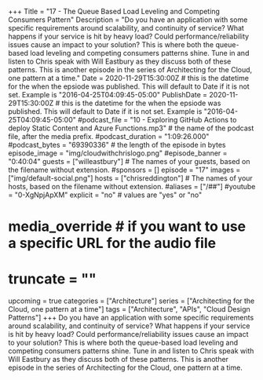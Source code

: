 +++
Title = "17 - The Queue Based Load Leveling and Competing Consumers Pattern"
Description = "Do you have an application with some specific requirements around scalability, and continuity of service? What happens if your service is hit by heavy load? Could performance/reliability issues cause an impact to your solution? This is where both the queue-based load leveling and competing consumers patterns shine. Tune in and listen to Chris speak with Will Eastbury as they discuss both of these patterns. This is another episode in the series of Architecting for the Cloud, one pattern at a time."
Date = 2020-11-29T15:30:00Z # this is the datetime for the when the epsiode was published. This will default to Date if it is not set. Example is "2016-04-25T04:09:45-05:00"
PublishDate = 2020-11-29T15:30:00Z # this is the datetime for the when the epsiode was published. This will default to Date if it is not set. Example is "2016-04-25T04:09:45-05:00"
#podcast_file = "10 - Exploring GitHub Actions to deploy Static Content and Azure Functions.mp3" # the name of the podcast file, after the media prefix.
#podcast_duration = "1:09:26.000"
#podcast_bytes = "69390336" # the length of the episode in bytes
episode_image = "img/cloudwithchrislogo.png"
#episode_banner = "0:40:04"
guests = ["willeastbury"] # The names of your guests, based on the filename without extension.
#sponsors = []
episode = "17"
images = ["img/default-social.png"]
hosts = ["chrisreddington"] # The names of your hosts, based on the filename without extension.
#aliases = ["/##"]
#youtube = "0-XgNpjApXM"
explicit = "no" # values are "yes" or "no"
# media_override # if you want to use a specific URL for the audio file
# truncate = ""
upcoming = true
categories = ["Architecture"]
series = ["Architecting for the Cloud, one pattern at a time"]
tags = ["Architecture", "APIs", "Cloud Design Patterns"]
+++
Do you have an application with some specific requirements around scalability, and continuity of service? What happens if your service is hit by heavy load? Could performance/reliability issues cause an impact to your solution? This is where both the queue-based load leveling and competing consumers patterns shine. Tune in and listen to Chris speak with Will Eastbury as they discuss both of these patterns. This is another episode in the series of Architecting for the Cloud, one pattern at a time.
